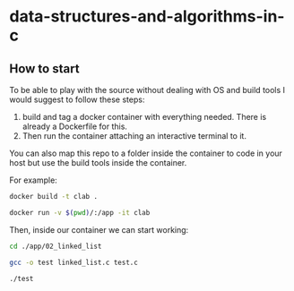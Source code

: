 # data-structures-and-algorithms-in-c

## How to start
To be able to play with the source without dealing with OS and build tools I would suggest to follow these steps:
1. build and tag a docker container with everything needed. There is already a Dockerfile for this.
2. Then run the container attaching an interactive terminal to it.

You can also map this repo to a folder inside the container to code in your host but use the build tools inside the container.

For example:

```bash
docker build -t clab .

docker run -v $(pwd)/:/app -it clab
```

Then, inside our container we can start working:

```bash
cd ./app/02_linked_list

gcc -o test linked_list.c test.c

./test
```
